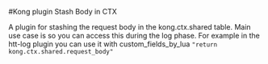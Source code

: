 #Kong plugin Stash Body in CTX

A plugin for stashing the request body in the kong.ctx.shared table. Main use case is so you can access this during the log phase.  For example in the htt-log plugin you can use it with custom_fields_by_lua `"return kong.ctx.shared.request_body"`
